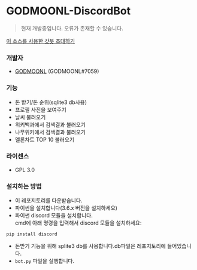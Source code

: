 # GODMOONL-DiscordBot
>현재 개발중입니다. 오류가 존재할 수 있습니다.

[이 소스를 사용한 갓봇 초대하기](https://discordapp.com/oauth2/authorize?client_id=547412284423536640&permissions=8&scope=bot)


### 개발자
- [GODMOONL](himoon345@gmail.com) (GODMOONL#7059)

### 기능
- 돈 받기/돈 순위(sqlite3 db사용)
- 프로필 사진을 보여주기
- 날씨 불러오기
- 위키백과에서 검색결과 불러오기
- 나무위키에서 검색결과 불러오기
- 멜론차트 TOP 10 불러오기

### 라이센스
- GPL 3.0

### 설치하는 방법
- 이 레포지토리를 다운받습니다.
- 파이썬을 설치합니다(3.6.x 버전을 설치하세요)
- 파이썬 discord 모듈을 설치합니다.   
  cmd에 아래 명령을 입력해서 discord 모듈을 설치하세요:
```
pip install discord
```
- 돈받기 기능을 위해 splite3 db를 사용합니다.db파일은 레포지토리에 들어있습니다.
- `bot.py` 파일을 실행합니다.
